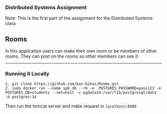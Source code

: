### Distributed Systems Assignment

Note: This is the first part of the assignment for the Distributed Systems class

## Rooms

In this application users can make their own room or be members of other rooms.
They can post on the rooms so other members can see it.


---

### Running it Locally

```
1. git clone https://github.com/kon-bikas/Rooms.git
2. sudo docker run --name spb_db --rm -e  POSTGRES_PASSWORD=pass123 -e POSTGRES_DB=students --net=host -v pgdata14:/var/lib/postgresql/data  -d postgres:14
```
Then run the tomcat server and make request in `localhost:8080`


